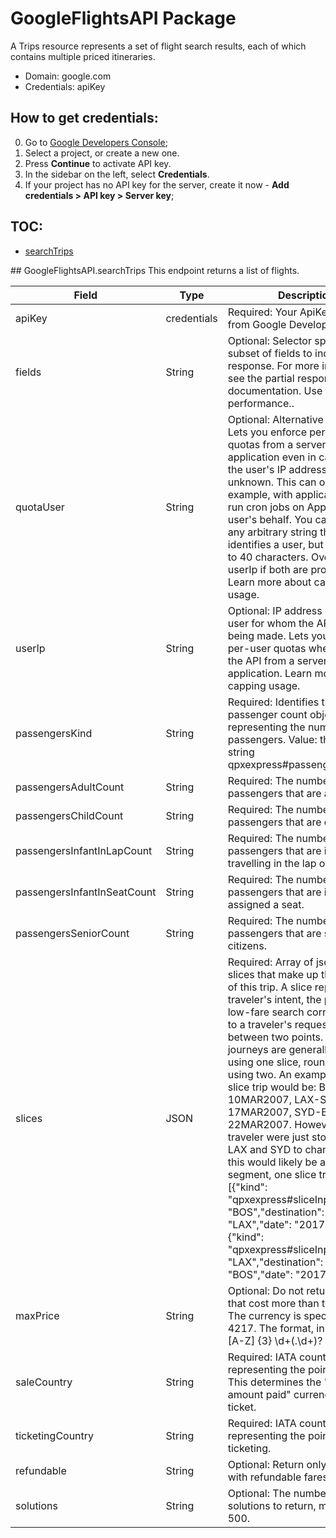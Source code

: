 # GoogleFlightsAPI Package
A Trips resource represents a set of flight search results, each of which contains multiple priced itineraries.
* Domain: google.com
* Credentials: apiKey

## How to get credentials: 
0. Go to [Google Developers Console](https://console.developers.google.com/?authuser=1);
1. Select a project, or create a new one.
2. Press **Continue** to activate API key.
3. In the sidebar on the left, select **Credentials**.
4. If your project has no API key for the server, create it now - **Add credentials > API key > Server key**;

## TOC: 
* [searchTrips](#searchTrips)
 
<a name="searchTrips"/>
## GoogleFlightsAPI.searchTrips
This endpoint returns a list of flights.

| Field                      | Type       | Description
|----------------------------|------------|----------
| apiKey                     | credentials| Required: Your ApiKey obtained from Google Developer Console.
| fields                     | String     | Optional: Selector specifying a subset of fields to include in the response. For more information, see the partial response documentation. Use for better performance..
| quotaUser                  | String     | Optional: Alternative to userIp. Lets you enforce per-user quotas from a server-side application even in cases when the user's IP address is unknown. This can occur, for example, with applications that run cron jobs on App Engine on a user's behalf. You can choose any arbitrary string that uniquely identifies a user, but it is limited to 40 characters. Overrides userIp if both are provided. Learn more about capping usage.
| userIp                     | String     | Optional: IP address of the end user for whom the API call is being made. Lets you enforce per-user quotas when calling the API from a server-side application. Learn more about capping usage.
| passengersKind             | String     | Required: Identifies this as a passenger count object, representing the number of passengers. Value: the fixed string qpxexpress#passengerCounts.
| passengersAdultCount       | String     | Required: The number of passengers that are adults.
| passengersChildCount       | String     | Required: The number of passengers that are children.
| passengersInfantInLapCount | String     | Required: The number of passengers that are infants travelling in the lap of an adult.
| passengersInfantInSeatCount| String     | Required: The number of passengers that are infants each assigned a seat.
| passengersSeniorCount      | String     | Required: The number of passengers that are senior citizens.
| slices                     | JSON       | Required: Array of json. The slices that make up the itinerary of this trip. A slice represents a traveler's intent, the portion of a low-fare search corresponding to a traveler's request to get between two points. One-way journeys are generally expressed using one slice, round-trips using two. An example of a three slice trip would be: BOS-LAX 10MAR2007, LAX-SYD 17MAR2007, SYD-BOS 22MAR2007. However, if this traveler were just stopping in LAX and SYD to change planes, this would likely be a three segment, one slice trip. Example: [{"kind": "qpxexpress#sliceInput","origin": "BOS","destination": "LAX","date": "2017-10-10"},{"kind": "qpxexpress#sliceInput","origin": "LAX","destination": "BOS","date": "2017-10-15"}]
| maxPrice                   | String     | Optional: Do not return solutions that cost more than this price. The currency is specified in ISO-4217. The format, in regex, is [A-Z] {3} \d+(\.\d+)?
| saleCountry                | String     | Required: IATA country code representing the point of sale. This determines the "equivalent amount paid" currency for the ticket.
| ticketingCountry           | String     | Required: IATA country code representing the point of ticketing.
| refundable                 | String     | Optional: Return only solutions with refundable fares.
| solutions                  | String     | Optional: The number of solutions to return, maximum 500.

